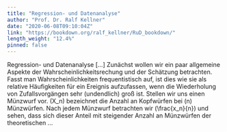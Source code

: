 ```yaml
---
title: "Regression- und Datenanalyse"
author: "Prof. Dr. Ralf Kellner"
date: "2020-06-08T09:10:04Z"
link: "https://bookdown.org/ralf_kellner/RuD_bookdown/"
length_weight: "12.4%"
pinned: false
---
```


Regression- und Datenanalyse [...] Zunächst wollen wir ein paar allgemeine Aspekte der Wahrscheinlichkeitsrechung und der Schätzung betrachten. Fasst man Wahrscheinlichkeiten frequentistisch auf, ist dies wie sie als relative Häufigkeiten für ein Ereignis aufzufassen, wenn die Wiederholung von Zufallsvorgängen sehr (undendlich) groß ist. Stellen wir uns einen Münzwurf vor. \(X_n\) bezeichnet die Anzahl an Kopfwürfen bei \(n\) Münzwürfen. Nach jedem Münzwurf betrachten wir \(\frac{x_n}{n}\) und sehen, dass sich dieser Anteil mit steigender Anzahl an Münzwürfen der theoretischen ...
